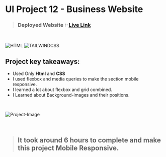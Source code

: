 # UI Project 12 - Business Website

> ### **Deployed Website** :-[Live Link](https://ui-project-12.netlify.app/)
<br>

![HTML](https://img.shields.io/badge/Html-5-E34F26?style=for-the-badge&logo=HTML5)
![TAILWINDCSS](https://img.shields.io/badge/Css-3-06B6D4?style=for-the-badge&logo=css3)

## Project key takeaways:

  - Used Only **Html** and **CSS**
  - I used flexbox and media queries to make the section mobile responsive.
  - I learned a lot about flexbox and grid combined.
  - I Learned about Background-images and their positions.

  <br>

![Project-Image](image-12.png)

<br>

> ## It took around 6 hours to complete and make this project **Mobile** Responsive.
